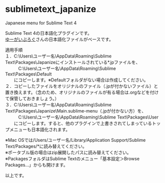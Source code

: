 sublimetext_japanize
====================

Japanese menu for Sublime Text 4  
  
Sublime Text 4の日本語化プラグインです。  
[ゆーがいぶろぐ](http://blog.huwy.org/article/292827228.html)さんの日本語化ファイルがベースです。  
  
適用手順  
１．C:\Users\ユーザー名\AppData\Roaming\Sublime Text\Packages\Japanizeにインストールされている*.jpファイルを、  
 　　　C:\Users\ユーザー名\AppData\Roaming\Sublime Text\Packages\Default  
　　にコピーします。※Defaultフォルダがない場合は作成してください。  
２．コピーしたファイルをオリジナルのファイル（.jpが付かないファイル）と置き換えます。（念のため、オリジナルのファイルが有る場合は.orgなどを付けて保管しておきましょう。）  
３．C:\Users\ユーザー名\AppData\Roaming\Sublime Text\Packages\Japanize\Main.sublime-menu（.jpが付かない方）を、  
 　　　C:\Users\ユーザー名\AppData\Roaming\Sublime Text\Packages\User  
　　にコピーします。すると、他のプラグインで上書きされてしまっているトップメニューも日本語化されます。  

※Mac OSでは/Users/ユーザー名/Library/Application Support/Sublime Text/Packages/*に読み替えてください。  
※ポータブル版の場合はzip展開したパスに読み替えてください。  
※PackagesフォルダはSublime Textのメニュー「基本設定＞Browse Packages…」からも開けます。  

以上です。  